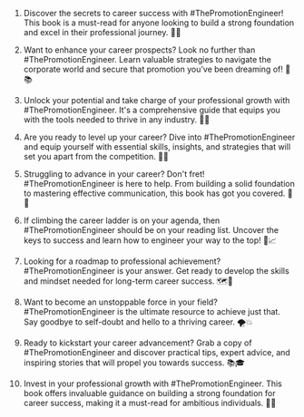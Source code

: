 1. Discover the secrets to career success with #ThePromotionEngineer! This book is a must-read for anyone looking to build a strong foundation and excel in their professional journey. 📘💼

2. Want to enhance your career prospects? Look no further than #ThePromotionEngineer. Learn valuable strategies to navigate the corporate world and secure that promotion you've been dreaming of! 🚀📚

3. Unlock your potential and take charge of your professional growth with #ThePromotionEngineer. It's a comprehensive guide that equips you with the tools needed to thrive in any industry. 🌟💪

4. Are you ready to level up your career? Dive into #ThePromotionEngineer and equip yourself with essential skills, insights, and strategies that will set you apart from the competition. 🎯🔝

5. Struggling to advance in your career? Don't fret! #ThePromotionEngineer is here to help. From building a solid foundation to mastering effective communication, this book has got you covered. 📖✨

6. If climbing the career ladder is on your agenda, then #ThePromotionEngineer should be on your reading list. Uncover the keys to success and learn how to engineer your way to the top! 🧰📈

7. Looking for a roadmap to professional achievement? #ThePromotionEngineer is your answer. Get ready to develop the skills and mindset needed for long-term career success. 🗺️🌠

8. Want to become an unstoppable force in your field? #ThePromotionEngineer is the ultimate resource to achieve just that. Say goodbye to self-doubt and hello to a thriving career. 🌪️💥

9. Ready to kickstart your career advancement? Grab a copy of #ThePromotionEngineer and discover practical tips, expert advice, and inspiring stories that will propel you towards success. 📚🎓

10. Invest in your professional growth with #ThePromotionEngineer. This book offers invaluable guidance on building a strong foundation for career success, making it a must-read for ambitious individuals. 💼💡


